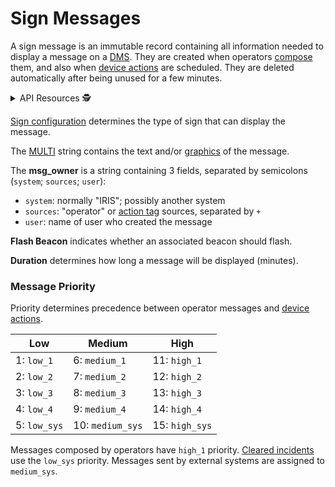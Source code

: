 # Sign Messages

A sign message is an immutable record containing all information needed to
display a message on a [DMS].  They are created when operators [compose] them,
and also when [device actions] are scheduled.  They are deleted automatically
after being unused for a few minutes.

<details>
<summary>API Resources 🕵️ </summary>

* `iris/sign_message` (primary)
* `iris/img/{name}.gif`
* `iris/api/sign_message` (`POST`)

| Access  | Primary     |
|---------|-------------|
| 👁️  View | name, sign\_config, incident, multi, msg\_owner, flash\_beacon, msg\_priority, duration |

</details>

[Sign configuration] determines the type of sign that can display the message.

The [MULTI] string contains the text and/or [graphics] of the message.

The **msg_owner** is a string containing 3 fields, separated by semicolons
(`system`; `sources`; `user`):
- `system`: normally "IRIS"; possibly another system
- `sources`: "operator" or [action tag] sources, separated by `+`
- `user`: name of user who created the message

**Flash Beacon** indicates whether an associated beacon should flash.

**Duration** determines how long a message will be displayed (minutes).

### Message Priority

Priority determines precedence between operator messages and [device actions].

| Low          | Medium           | High           |
|--------------|------------------|----------------|
| 1: `low_1`   | 6: `medium_1`    | 11: `high_1`   |
| 2: `low_2`   | 7: `medium_2`    | 12: `high_2`   |
| 3: `low_3`   | 8: `medium_3`    | 13: `high_3`   |
| 4: `low_4`   | 9: `medium_4`    | 14: `high_4`   |
| 5: `low_sys` | 10: `medium_sys` | 15: `high_sys` |

Messages composed by operators have `high_1` priority.  [Cleared incidents] use
the `low_sys` priority.  Messages sent by external systems are assigned to
`medium_sys`.


[action tag]: action_plans.html#action-tags
[cleared incidents]: incident_dms.html#clearing
[compose]: dms.html#composing-messages
[device actions]: action_plans.html#device-actions
[DMS]: dms.html
[graphics]: graphics.html
[MULTI]: multi.html
[sign configuration]: sign_configuration.html
